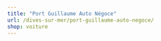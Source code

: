 ```yaml
---
title: "Port Guillaume Auto Négoce"
url: /dives-sur-mer/port-guillaume-auto-negoce/
shop: voiture
---
```

